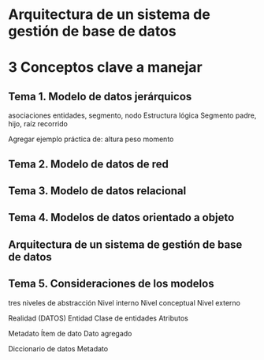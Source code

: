 # Arquitectura de un sistema de gestión de base de datos
# 3 Conceptos clave a manejar

## Tema 1. Modelo de datos jerárquicos

asociaciones
entidades, segmento, nodo
Estructura lógica
Segmento padre, hijo, raíz
recorrido

Agregar ejemplo práctica de:
altura
peso
momento

## Tema 2. Modelo de datos de red

## Tema 3. Modelo de datos relacional

## Tema 4. Modelos de datos orientado a objeto

## Arquitectura de un sistema de gestión de base de datos

## Tema 5. Consideraciones de los modelos 
tres niveles de abstracción
Nivel interno 
Nivel conceptual 
Nivel externo

Realidad (DATOS)
Entidad
Clase de entidades
Atributos

Metadato 
Ítem de dato 
Dato agregado

Diccionario de datos 
Metadato

